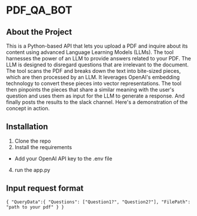 # PDF_QA_BOT

## About the Project

This is a Python-based API that lets you upload a PDF and inquire about its content using advanced Language Learning Models (LLMs). The tool harnesses the power of an LLM to provide answers related to your PDF. The LLM is designed to disregard questions that are irrelevant to the document. The tool scans the PDF and breaks down the text into bite-sized pieces, which are then processed by an LLM. It leverages OpenAI's embedding technology to convert these pieces into vector representations. The tool then pinpoints the pieces that share a similar meaning with the user's question and uses them as input for the LLM to generate a response.  And finally posts the results to the slack channel. Here's a demonstration of the concept in action.


## Installation

1. Clone the repo
2. Install the requirements
- Add your OpenAI API key to the .env file
4. run the app.py


## Input request format

`{
    "QueryData":{
    "Questions": ["Question1?", "Question2?"],
    "FilePath": "path to your pdf"
}
}`

